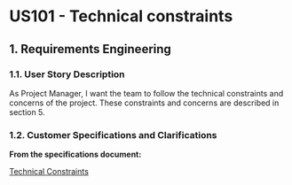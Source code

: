 # US101 - Technical constraints


## 1. Requirements Engineering

### 1.1. User Story Description

As Project Manager, I want the team to follow the technical constraints and concerns of the project. These constraints and concerns are described in section 5.

### 1.2. Customer Specifications and Clarifications 

**From the specifications document:**

[Technical Constraints](..%2F..%2Fglobal-artifacts%2F01.requirements-engineering%2Ftechnical-constraints.md)

